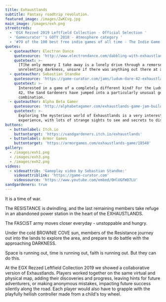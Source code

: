 ```yaml
---
title: Exhaustlands
subtitle: Fantasy roadtrip revolution.
featured_image: /images/ZwKCvg.jpg
main_image: /images/exh.png
streetcreds:
  - 'EGX Rezzed 2019 Leftfield Collection - Official Selection '
  - 'Gamecurator''s GOTY 2018 - Atmosphere category '
  - '#79 of the 100 best free indie games of all time - The Indie Game Website'
quotes:
  - quoteauthor: Electron Dance
    quotesource: 'http://www.electrondance.com/dabbling-with-exhaustlands/'
    quotetext: >-
      [T]he only memory I take away is a lonely drive through a remorseless,
      unrelenting darkness, unsure if there was anything out there at all.
  - quoteauthor: Sebastian Standke
    quotesource: 'https://game-curator.com/jams/ludum-dare-42-exhaustlands/'
    quotetext: >-
      Interested in a game of a completely different kind? For the Ludum Dare
      42, the Sand Gardeners have jumped into a particularly unusual genre
      combination.
  - quoteauthor: Alpha Beta Gamer
    quotesource: 'http://alphabetagamer.com/exhaustlands-game-jam-build'
    quotetext: >-
      Exploring the mysterious world of Exhaustlands is a very interesting
      experience, with lots of strange sights to see and secrets to discover.
buttons:
  - buttonlabel: Itch.io
    buttontarget: 'https://sandgardeners.itch.io/exhaustlands'
  - buttonlabel: Armor Games
    buttontarget: 'https://armorgames.com/exhaustlands-game/18548'
gallery:
  - /images/exh1.png
  - /images/exh3.png
  - /images/exh2.png
videos:
  - videoattrib: 'Gameplay video by Sebastian Standke:'
    videoattriblink: 'https://game-curator.com'
    videosource: 'https://www.youtube.com/embed/OHlUGFW87LU'
sandgardeners: true
---
```

It is a time of war.  
  
The RESISTANCE is dwindling, and the last remaining members take refuge in an abandoned power station in the heart of the EXHAUSTLANDS.  
  
The FASCIST army moves closer everyday - unstoppable and hungry.  
  
Under the cold BROWNIE COVE sun, members of the Resistance journey out into the lands to explore the area, and prepare to do battle with the approaching DARKNESS.  
  
Space is running out, time is running out, faith is running out. But they can do this. 
  
At the EGX Rezzed Leftfield Collection 2019 we showed a collaborative version of Exhaustlands. Players worked together on the same virtual and physical map, adding their discoveries and progress, leaving hints for future adventurers, or making anonymous mistakes, impacting future success silently along the road. Each player would also have to grapple with the playfully hellish controller made from a child's toy wheel. 
